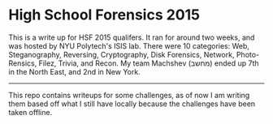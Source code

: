 High School Forensics 2015
===================


This is a write up for HSF 2015 qualifers. It ran for around two weeks, and was hosted by NYU Polytech's ISIS lab. There were 10 categories: Web, Steganography, Reversing, Cryptography, Disk Forensics, Network, Photo-Rensics, Filez, Trivia, and Recon.
My team Machshev (מחשב) ended up 7th in the North East, and 2nd in New York. 

----------
This repo contains writeups for some challenges, as of now I am writing them based off what I still have locally because the challenges have been taken offline. 

